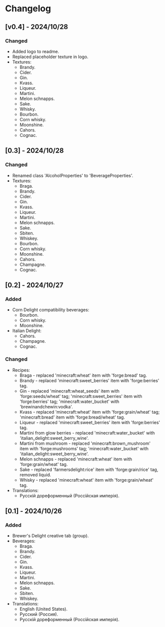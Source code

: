# Changelog

## [v0.4] - 2024/10/28

### Changed

- Added logo to readme.
- Replaced placeholder texture in logo.
- Textures:
  - Brandy.
  - Cider.
  - Gin.
  - Kvass.
  - Liqueur.
  - Martini.
  - Melon schnapps.
  - Sake.
  - Whisky.
  - Bourbon.
  - Corn whisky.
  - Moonshine.
  - Cahors.
  - Cognac.

## [0.3] - 2024/10/28

### Changed

- Renamed class 'AlcoholProperties' to 'BeverageProperties'.
- Textures:
  - Braga.
  - Brandy.
  - Cider.
  - Gin.
  - Kvass.
  - Liqueur.
  - Martini.
  - Melon schnapps.
  - Sake.
  - Sbiten.
  - Whiskey.
  - Bourbon.
  - Corn whisky.
  - Moonshine.
  - Cahors.
  - Champagne.
  - Cognac.

## [0.2] - 2024/10/27

### Added

- Corn Delight compatibility beverages:
  - Bourbon.
  - Corn whisky.
  - Moonshine.
- Italian Delight:
  - Cahors.
  - Champagne.
  - Cognac.

### Changed

- Recipes:
  - Braga - replaced 'minecraft:wheat' item with 'forge:bread' tag.
  - Brandy - replaced 'minecraft:sweet_berries' item with 'forge:berries' tag.
  - Gin - replaced 'minecraft:wheat_seeds' item with 'forge:seeds/wheat' tag; 'minecraft:sweet_berries' item with 'forge:berries' tag; 'minecraft:water_bucket' with 'brewinandchewin:vodka'.
  - Kvass - replaced 'minecraft:wheat' item with 'forge:grain/wheat' tag; 'minecraft:bread' item with 'forge:bread/wheat' tag.
  - Liqueur - replaced 'minecraft:sweet_berries' item with 'forge:berries' tag.
  - Martini from glow berries - replaced 'minecraft:water_bucket' with 'italian_delight:sweet_berry_wine'.
  - Martini from mushroom - replaced 'minecraft:brown_mushroom' item with 'forge:mushrooms' tag; 'minecraft:water_bucket' with 'italian_delight:sweet_berry_wine'.
  - Melon schnapps - replaced 'minecraft:wheat' item with 'forge:grain/wheat' tag.
  - Sake - replaced 'farmersdelight:rice' item with 'forge:grain/rice' tag, removed liquid.
  - Whisky - replaced 'minecraft:wheat' item with 'forge:grain/wheat' tag.
- Translations:
  - Русскій дореформенный (Россійская имперія).

## [0.1] - 2024/10/26

### Added

- Brewer's Delight creative tab (group).
- Beverages:
  - Braga.
  - Brandy.
  - Cider.
  - Gin.
  - Kvass.
  - Liqueur.
  - Martini.
  - Melon schnapps.
  - Sake.
  - Sbiten.
  - Whiskey.
- Translations:
  - English (United States).
  - Русский (Россия).
  - Русскій дореформенный (Россійская имперія).
